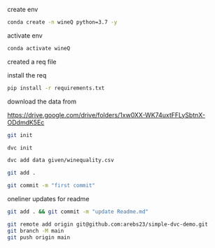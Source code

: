 create env

```bash
conda create -n wineQ python=3.7 -y
```

activate env
```bash
conda activate wineQ
```

created a req file

install the req

```bash
pip install -r requirements.txt
```
download the data from

https://drive.google.com/drive/folders/1xw0XX-WK74uxtFFLySbtnX-ODdmdK5Ec

```bash
git init
```

```bash
dvc init
```

```bash
dvc add data given/winequality.csv
```

```bash
git add .
```
```bash
git commit -m "first commit"
```

oneliner updates for readme

```bash
git add . && git commit -m "update Readme.md"
```

```bash
git remote add origin git@github.com:arebs23/simple-dvc-demo.git
git branch -M main
git push origin main
```